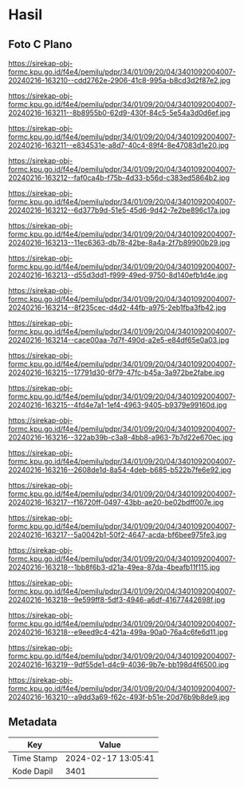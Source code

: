 # Hasil

## Foto C Plano

https://sirekap-obj-formc.kpu.go.id/f4e4/pemilu/pdpr/34/01/09/20/04/3401092004007-20240216-163210--cdd2762e-2906-41c8-995a-b8cd3d2f87e2.jpg

https://sirekap-obj-formc.kpu.go.id/f4e4/pemilu/pdpr/34/01/09/20/04/3401092004007-20240216-163211--8b8955b0-62d9-430f-84c5-5e54a3d0d6ef.jpg

https://sirekap-obj-formc.kpu.go.id/f4e4/pemilu/pdpr/34/01/09/20/04/3401092004007-20240216-163211--e834531e-a8d7-40c4-89f4-8e47083d1e20.jpg

https://sirekap-obj-formc.kpu.go.id/f4e4/pemilu/pdpr/34/01/09/20/04/3401092004007-20240216-163212--faf0ca4b-f75b-4d33-b56d-c383ed5864b2.jpg

https://sirekap-obj-formc.kpu.go.id/f4e4/pemilu/pdpr/34/01/09/20/04/3401092004007-20240216-163212--6d377b9d-51e5-45d6-9d42-7e2be896c17a.jpg

https://sirekap-obj-formc.kpu.go.id/f4e4/pemilu/pdpr/34/01/09/20/04/3401092004007-20240216-163213--11ec6363-db78-42be-8a4a-2f7b89900b29.jpg

https://sirekap-obj-formc.kpu.go.id/f4e4/pemilu/pdpr/34/01/09/20/04/3401092004007-20240216-163213--d55d3dd1-f999-49ed-9750-8d140efb1d4e.jpg

https://sirekap-obj-formc.kpu.go.id/f4e4/pemilu/pdpr/34/01/09/20/04/3401092004007-20240216-163214--8f235cec-d4d2-44fb-a975-2eb1fba3fb42.jpg

https://sirekap-obj-formc.kpu.go.id/f4e4/pemilu/pdpr/34/01/09/20/04/3401092004007-20240216-163214--cace00aa-7d7f-490d-a2e5-e84df65e0a03.jpg

https://sirekap-obj-formc.kpu.go.id/f4e4/pemilu/pdpr/34/01/09/20/04/3401092004007-20240216-163215--17791d30-6f79-47fc-b45a-3a972be2fabe.jpg

https://sirekap-obj-formc.kpu.go.id/f4e4/pemilu/pdpr/34/01/09/20/04/3401092004007-20240216-163215--4fd4e7a1-1ef4-4963-9405-b9379e99160d.jpg

https://sirekap-obj-formc.kpu.go.id/f4e4/pemilu/pdpr/34/01/09/20/04/3401092004007-20240216-163216--322ab39b-c3a8-4bb8-a963-7b7d22e670ec.jpg

https://sirekap-obj-formc.kpu.go.id/f4e4/pemilu/pdpr/34/01/09/20/04/3401092004007-20240216-163216--2608de1d-8a54-4deb-b685-b522b7fe6e92.jpg

https://sirekap-obj-formc.kpu.go.id/f4e4/pemilu/pdpr/34/01/09/20/04/3401092004007-20240216-163217--f16720ff-0497-43bb-ae20-be02bdff007e.jpg

https://sirekap-obj-formc.kpu.go.id/f4e4/pemilu/pdpr/34/01/09/20/04/3401092004007-20240216-163217--5a0042b1-50f2-4647-acda-bf6bee975fe3.jpg

https://sirekap-obj-formc.kpu.go.id/f4e4/pemilu/pdpr/34/01/09/20/04/3401092004007-20240216-163218--1bb8f6b3-d21a-49ea-87da-4beafb11f115.jpg

https://sirekap-obj-formc.kpu.go.id/f4e4/pemilu/pdpr/34/01/09/20/04/3401092004007-20240216-163218--9e599ff8-5df3-4946-a6df-41677442698f.jpg

https://sirekap-obj-formc.kpu.go.id/f4e4/pemilu/pdpr/34/01/09/20/04/3401092004007-20240216-163218--e9eed9c4-421a-499a-90a0-76a4c6fe6d11.jpg

https://sirekap-obj-formc.kpu.go.id/f4e4/pemilu/pdpr/34/01/09/20/04/3401092004007-20240216-163219--9df55de1-d4c9-4036-9b7e-bb198d4f6500.jpg

https://sirekap-obj-formc.kpu.go.id/f4e4/pemilu/pdpr/34/01/09/20/04/3401092004007-20240216-163210--a9dd3a69-f62c-493f-b51e-20d76b9b8de9.jpg


## Metadata

| Key        | Value               |
| ---------- | ------------------- |
| Time Stamp | 2024-02-17 13:05:41 |
| Kode Dapil | 3401                |



